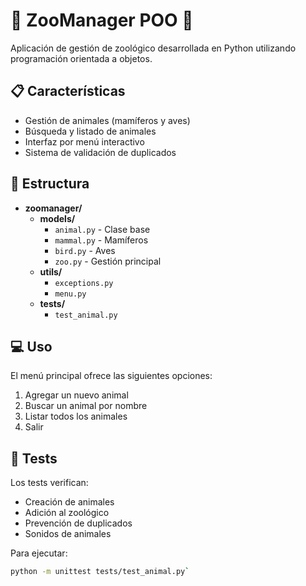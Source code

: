 # 🦁 ZooManager POO 🦅

Aplicación de gestión de zoológico desarrollada en Python utilizando programación orientada a objetos.

## 📋 Características

- Gestión de animales (mamíferos y aves)
- Búsqueda y listado de animales
- Interfaz por menú interactivo
- Sistema de validación de duplicados

## 🚀 Estructura

- **zoomanager/**
  - **models/**
    - `animal.py` - Clase base
    - `mammal.py` - Mamíferos
    - `bird.py` - Aves
    - `zoo.py` - Gestión principal
  - **utils/**
    - `exceptions.py`
    - `menu.py`
  - **tests/**
    - `test_animal.py`

## 💻 Uso

El menú principal ofrece las siguientes opciones:

1. Agregar un nuevo animal
2. Buscar un animal por nombre
3. Listar todos los animales
4. Salir

## 🧪 Tests

Los tests verifican:

- Creación de animales
- Adición al zoológico
- Prevención de duplicados
- Sonidos de animales

Para ejecutar:

```bash
python -m unittest tests/test_animal.py`




